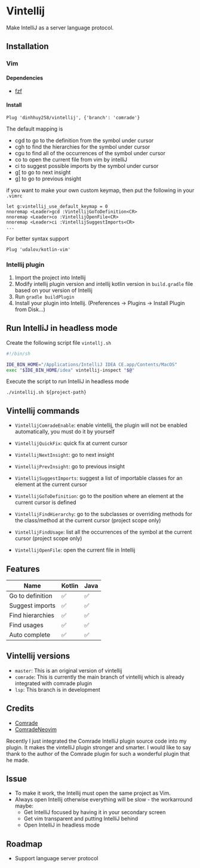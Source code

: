 # Vintellij
Make IntelliJ as a server language protocol.

## Installation

### Vim

#### Dependencies
- [fzf](https://github.com/junegunn/fzf.vim)

#### Install

```
Plug 'dinhhuy258/vintellij', {'branch': 'comrade'}
```
The default mapping is
- <Leader>cgd to go to the definition from the symbol under cursor
- <Leader>cgh to find the hierarchies for the symbol under cursor
- <Leader>cgu to find all of the occurrences of the symbol under cursor
- <Leader>co to open the current file from vim by intelliJ
- <Leader>ci to suggest possible imports by the symbol under cursor 
- g[ to go to next insight
- g] to go to previous insight

if you want to make your own custom keymap, then put the following in your `.vimrc`

```
let g:vintellij_use_default_keymap = 0
nnoremap <Leader>gcd :VintellijGoToDefinition<CR>
nnoremap <Leader>co :VintellijOpenFile<CR>
nnoremap <Leader>ci :VintellijSuggestImports<CR>
...
```

For better syntax support

```
Plug 'udalov/kotlin-vim'
```
### Intellij plugin

1. Import the project into Intellij
2. Modify intellij plugin version and intellij kotlin version in `build.gradle` file based on your version of Intellij
3. Run `gradle buildPlugin`
4. Install your plugin into Intellij. (Preferences -> Plugins -> Install Plugin from Disk...)

## Run IntelliJ in headless mode

Create the following script file `vintellj.sh`

```sh
#!/bin/sh

IDE_BIN_HOME="/Applications/IntelliJ IDEA CE.app/Contents/MacOS"
exec "$IDE_BIN_HOME/idea" vintellij-inspect "$@"
```
Execute the script to run IntelliJ in headless mode

```console
./vintellij.sh ${project-path}
```

## Vintellij commands

- `VintellijComradeEnable`: enable vintellij, the plugin will not be enabled automatically, you must do it by yourself

- `VintellijQuickFix`: quick fix at current cursor

- `VintellijNextInsight`: go to next insight

- `VintellijPrevInsight`: go to previous insight

- `VintellijSuggestImports`: suggest a list of importable classes for an element at the current cursor

- `VintellijGoToDefinition`: go to the position where an element at the current cursor is defined

- `VintellijFindHierarchy`: go to the subclasses or overriding methods for the class/method at the current cursor (project scope only)

- `VintellijFindUsage`: list all the occurrences of the symbol at the current cursor (project scope only)

- `VintellijOpenFile`: open the current file in Intellij

## Features

| Name | Kotlin | Java |
| ---- | ------ | ---- |
| Go to definition | :white_check_mark: | :white_check_mark: |
| Suggest imports | :white_check_mark: | :white_check_mark: |
| Find hierarchies | :white_check_mark: | :white_check_mark: |
| Find usages | :white_check_mark: | :white_check_mark: |
| Auto complete | :white_check_mark: | :white_check_mark: |

## Vintellij versions

- `master`: This is an original version of vintellij
- `comrade`: This is currently the main branch of vintellij which is already integrated with comrade plugin
- `lsp`: This branch is in development

## Credits

- [Comrade](https://github.com/beeender/Comrade)
- [ComradeNeovim](https://github.com/beeender/ComradeNeovim)

Recently I just integrated the Comrade IntelliJ plugin source code into my plugin. It makes the vintelliJ plugin stronger and smarter. I would like to say thank to the author of the Comrade plugin for such a wonderful plugin that he made.

## Issue

- To make it work, the Intellij must open the same project as Vim.
- Always open Intellij otherwise everything will be slow - the workarround maybe:
  - Get IntelliJ focused by having it in your secondary screen
  - Get vim transparent and putting IntelliJ behind
  - Open IntelliJ in headless mode
  
## Roadmap

- Support language server protocol
